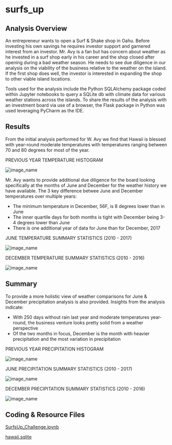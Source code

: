 # surfs_up

## Analysis Overview
An entrepreneur wants to open a Surf & Shake shop in Oahu. Before investing his own savings he requires investor support and garnered interest from an investor. Mr. Avy is a fan but has concern about weather as he invested in a surf shop early in his career and the shop closed after opening during a bad weather season.  He needs to see due diligence in our analysis on the viability of the business relative to the weather on the island.  If the first shop does well, the investor is interested in expanding the shop to other viable island locations.

Tools used for the analysis include the Python SQLAlchemy package coded within Jupyter notebooks to query a SQLite db with climate data for various weather stations across the islands.  To share the results of the analysis with an investment board via use of a browser, the Flask package in Python was used leveraging PyCharm as the IDE.


## Results
From the initial analysis performed for W. Avy we find that Hawaii is blessed with year-round moderate temperatures with temperatures ranging between 70 and 80 degrees for most of the year.  

PREVIOUS YEAR TEMPERATURE HISTOGRAM

![image_name](https://github.com/Christopheremorgan/surfs_up/blob/main/PrevYrTempHisto.png)

Mr. Avy wants to provide additional due diligence for the board looking specifically at the months of June and December for the weather history we have available. The 3 key difference betwee June and December temperatures over multiple years:
* The minimum temperature in December, 56F, is 8 degrees lower than in June
* The inner quartile days for both months is tight with December being 3-4 degrees lower than June
* There is one additional year of data for June than for December, 2017

JUNE TEMPERATURE SUMMARY STATISTICS (2010 - 2017)

![image_name](https://github.com/Christopheremorgan/surfs_up/blob/main/JuneTemps.png)

DECEMBER TEMPERATURE SUMMARY STATISTICS (2010 - 2016)

![image_name](https://github.com/Christopheremorgan/surfs_up/blob/main/DecemberTemps.png)


## Summary
To provide a more holistic view of weather comparisons for June & December precipitation analysis is also provided.  Insights from the analysis indicate:
* With 250 days without rain last year and moderate temperatures year-round, the business venture looks pretty solid from a weather perspective
* Of the two months in focus, December is the month with heavier precipitation and the most variation in precipitation

PREVIOUS YEAR PRECIPITATION HISTOGRAM

![image_name](https://github.com/Christopheremorgan/surfs_up/blob/main/PrevYrPrecipHisto.png)

JUNE PRECIPITATION SUMMARY STATISTICS (2010 - 2017)

![image_name](https://github.com/Christopheremorgan/surfs_up/blob/main/JunePrecipStats.png)

DECEMBER PRECIPITATION SUMMARY STATISTICS (2010 - 2016)

![image_name](https://github.com/Christopheremorgan/surfs_up/blob/main/DecemberPrecipStats.png)


## Coding & Resource Files
[SurfsUp_Challenge.ipynb](https://github.com/Christopheremorgan/surfs_up/blob/main/SurfsUp_Challenge.ipynb) 

[hawaii.sqlite](https://github.com/Christopheremorgan/surfs_up/blob/main/hawaii.sqlite) 


